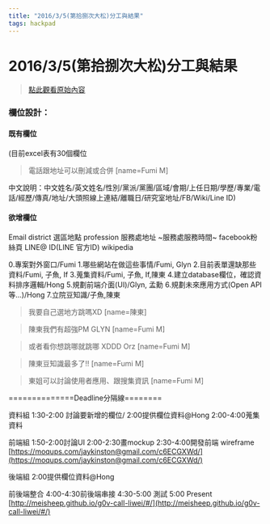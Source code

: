 ```yaml
---
title: "2016/3/5(第拾捌次大松)分工與結果"
tags: hackpad
---
```


# 2016/3/5(第拾捌次大松)分工與結果

> [點此觀看原始內容](https://g0v.hackpad.tw/pPkB9DooMuW)


### 欄位設計：

#### 既有欄位

(目前excel表有30個欄位
> 電話跟地址可以刪減或合併
> [name=Fumi M]

中文說明：中文姓名/英文姓名/性別/黨派/黨團/區域/會期/上任日期/學歷/專業/電話/經歷/傳真/地址/大頭照線上連結/離職日/研究室地址/FB/Wiki/Line ID)

#### 欲增欄位

Email
district 選區地點
profession
服務處地址
~服務處服務時間~
facebook粉絲頁
LINE@ ID(LINE 官方ID)
wikipedia

0.專案對外窗口/Fumi
1.哪些網站在做這些事情/Fumi, Glyn
2.目前表單還缺那些資料/Fumi, 子魚, If
3.蒐集資料/Fumi, 子魚, If,陳東
4.建立database欄位，確認資料排序邏輯/Hong
5.規劃前端介面(UI)/Glyn, 孟勳
6.規劃未來應用方式(Open API等...)/Hong
7.立院豆知識/子魚,陳東
> 我要自己選地方跳嗎XD
> [name=陳東]

> 陳東我們有超強PM GLYN
> [name=Fumi M]

> 或者看你想跳哪就跳哪 XDDD Orz
> [name=Fumi M]

> 陳東豆知識最多了!!
> [name=Fumi M]

> 東姐可以討論使用者應用、跟搜集資訊
> [name=Fumi M]

==============Deadline分隔線========

資料組
1:30-2:00 討論要新增的欄位/
2:00提供欄位資料@Hong
2:00-4:00蒐集資料

前端組
1:50-2:00討論UI
2:00-2:30畫mockup
2:30-4:00開發前端
wireframe [https://moqups.com/jaykinston@gmail.com/c6ECGXWd/](https://moqups.com/jaykinston@gmail.com/c6ECGXWd/)

後端組
2:00提供欄位資料@Hong

前後端整合
4:00-4:30前後端串接
4:30-5:00 測試
5:00 Present
[http://meisheep.github.io/g0v-call-liwei/#/](http://meisheep.github.io/g0v-call-liwei/#/)


